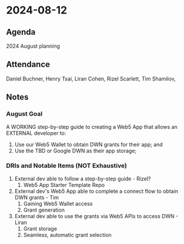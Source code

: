 # 2024-08-12

## Agenda

2024 August planning

## Attendance

Daniel Buchner, Henry Tsai, Liran Cohen, Rizel Scarlett, Tim Shamilov,

## Notes

### August Goal
A WORKING step-by-step guide to creating a Web5 App that allows an EXTERNAL developer to:
1. Use our Web5 Wallet to obtain DWN grants for their app; and
2. Use the TBD or Google DWN as their app storage;

### DRIs and Notable Items (NOT Exhaustive)
1. External dev able to follow a step-by-step guide - Rizel?
   1. Web5 App Starter Template Repo
2. External dev's Web5 App able to complete a connect flow to obtain DWN grants - Tim
   1. Gaining Web5 Wallet access
   2. Grant generation
3. External dev able to use the grants via Web5 APIs to access DWN - Liran
   1. Grant storage
   2. Seamless, automatic grant selection